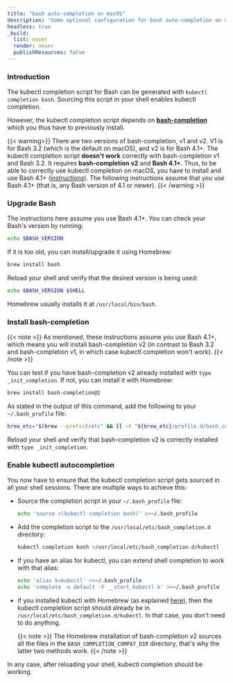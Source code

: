 ```yaml
---
title: "bash auto-completion on macOS"
description: "Some optional configuration for bash auto-completion on macOS."
headless: true
_build:
  list: never
  render: never
  publishResources: false
---
```


### Introduction

The kubectl completion script for Bash can be generated with `kubectl completion bash`.
Sourcing this script in your shell enables kubectl completion.

However, the kubectl completion script depends on
[**bash-completion**](https://github.com/scop/bash-completion) which you thus have to previously install.

{{< warning>}}
There are two versions of bash-completion, v1 and v2. V1 is for Bash 3.2
(which is the default on macOS), and v2 is for Bash 4.1+. The kubectl completion
script **doesn't work** correctly with bash-completion v1 and Bash 3.2.
It requires **bash-completion v2** and **Bash 4.1+**. Thus, to be able to
correctly use kubectl completion on macOS, you have to install and use
Bash 4.1+ ([_instructions_](https://itnext.io/upgrading-bash-on-macos-7138bd1066ba)).
The following instructions assume that you use Bash 4.1+
(that is, any Bash version of 4.1 or newer).
{{< /warning >}}

### Upgrade Bash

The instructions here assume you use Bash 4.1+. You can check your Bash's version by running:

```bash
echo $BASH_VERSION
```

If it is too old, you can install/upgrade it using Homebrew:

```bash
brew install bash
```

Reload your shell and verify that the desired version is being used:

```bash
echo $BASH_VERSION $SHELL
```

Homebrew usually installs it at `/usr/local/bin/bash`.

### Install bash-completion

{{< note >}}
As mentioned, these instructions assume you use Bash 4.1+, which means you will
install bash-completion v2 (in contrast to Bash 3.2 and bash-completion v1,
in which case kubectl completion won't work).
{{< /note >}}

You can test if you have bash-completion v2 already installed with `type _init_completion`.
If not, you can install it with Homebrew:

```bash
brew install bash-completion@2
```

As stated in the output of this command, add the following to your `~/.bash_profile` file:

```bash
brew_etc="$(brew --prefix)/etc" && [[ -r "${brew_etc}/profile.d/bash_completion.sh" ]] && . "${brew_etc}/profile.d/bash_completion.sh"
```

Reload your shell and verify that bash-completion v2 is correctly installed with `type _init_completion`.

### Enable kubectl autocompletion

You now have to ensure that the kubectl completion script gets sourced in all
your shell sessions. There are multiple ways to achieve this:

- Source the completion script in your `~/.bash_profile` file:

  ```bash
  echo 'source <(kubectl completion bash)' >>~/.bash_profile
  ```

- Add the completion script to the `/usr/local/etc/bash_completion.d` directory:

  ```bash
  kubectl completion bash >/usr/local/etc/bash_completion.d/kubectl
  ```

- If you have an alias for kubectl, you can extend shell completion to work with that alias:

  ```bash
  echo 'alias k=kubectl' >>~/.bash_profile
  echo 'complete -o default -F __start_kubectl k' >>~/.bash_profile
  ```

- If you installed kubectl with Homebrew (as explained
  [here](/docs/tasks/tools/install-kubectl-macos/#install-with-homebrew-on-macos)),
  then the kubectl completion script should already be in `/usr/local/etc/bash_completion.d/kubectl`.
  In that case, you don't need to do anything.

  {{< note >}}
  The Homebrew installation of bash-completion v2 sources all the files in the
  `BASH_COMPLETION_COMPAT_DIR` directory, that's why the latter two methods work.
  {{< /note >}}

In any case, after reloading your shell, kubectl completion should be working.
